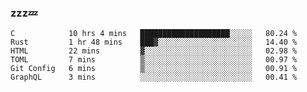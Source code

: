 ### zzz💤

<!--
**ArberSephirotheca/ArberSephirotheca** is a ✨ _special_ ✨ repository because its `README.md` (this file) appears on your GitHub profile.

Here are some ideas to get you started:

- 🌱 I’m currently learning Rust, Distributed System, and Database.
- 😄 Pronouns: He/Him
-->

<!--START_SECTION:waka-->

```text
C            10 hrs 4 mins   ████████████████████░░░░░   80.24 %
Rust         1 hr 48 mins    ███▓░░░░░░░░░░░░░░░░░░░░░   14.40 %
HTML         22 mins         ▓░░░░░░░░░░░░░░░░░░░░░░░░   02.98 %
TOML         7 mins          ▒░░░░░░░░░░░░░░░░░░░░░░░░   00.97 %
Git Config   6 mins          ▒░░░░░░░░░░░░░░░░░░░░░░░░   00.91 %
GraphQL      3 mins          ░░░░░░░░░░░░░░░░░░░░░░░░░   00.41 %
```

<!--END_SECTION:waka-->
